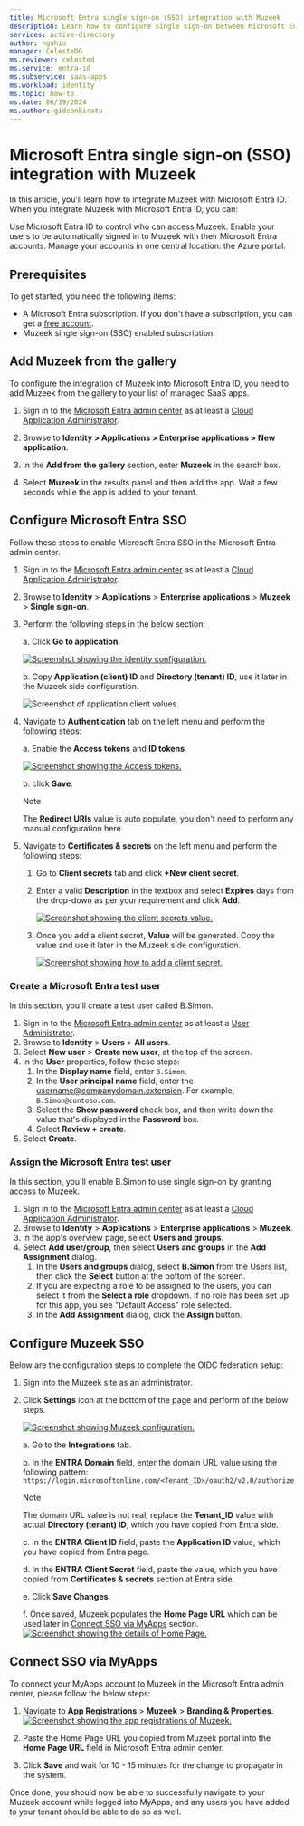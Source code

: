 ```yaml
---
title: Microsoft Entra single sign-on (SSO) integration with Muzeek
description: Learn how to configure single sign-on between Microsoft Entra and Muzeek.
services: active-directory
author: nguhiu
manager: CelesteDG
ms.reviewer: celested
ms.service: entra-id
ms.subservice: saas-apps
ms.workload: identity
ms.topic: how-to
ms.date: 06/19/2024
ms.author: gideonkiratu
---
```


# Microsoft Entra single sign-on (SSO) integration with Muzeek

In this article,  you'll learn how to integrate Muzeek with Microsoft Entra ID. When you integrate Muzeek with Microsoft Entra ID, you can:

Use Microsoft Entra ID to control who can access Muzeek.
Enable your users to be automatically signed in to Muzeek with their Microsoft Entra accounts.
Manage your accounts in one central location: the Azure portal.

## Prerequisites

To get started, you need the following items:

* A Microsoft Entra subscription. If you don't have a subscription, you can get a [free account](https://azure.microsoft.com/free/).
* Muzeek single sign-on (SSO) enabled subscription.

## Add Muzeek from the gallery

To configure the integration of Muzeek into Microsoft Entra ID, you need to add Muzeek from the gallery to your list of managed SaaS apps.

1. Sign in to the [Microsoft Entra admin center](https://entra.microsoft.com) as at least a [Cloud Application Administrator](~/identity/role-based-access-control/permissions-reference.md#cloud-application-administrator).

1. Browse to **Identity > Applications > Enterprise applications > New application**.

1. In the **Add from the gallery** section, enter **Muzeek** in the search box.

1. Select **Muzeek** in the results panel and then add the app. Wait a few seconds while the app is added to your tenant.

## Configure Microsoft Entra SSO

Follow these steps to enable Microsoft Entra SSO in the Microsoft Entra admin center.

1. Sign in to the [Microsoft Entra admin center](https://entra.microsoft.com) as at least a [Cloud Application Administrator](~/identity/role-based-access-control/permissions-reference.md#cloud-application-administrator).

1. Browse to **Identity** > **Applications** > **Enterprise applications** > **Muzeek** > **Single sign-on**.

1. Perform the following steps in the below section:

    a. Click **Go to application**.

    [![Screenshot showing the identity configuration.](common/go-to-application.png)](common/go-to-application.png#lightbox)

    b. Copy **Application (client) ID** and **Directory (tenant) ID**, use it later in the Muzeek side configuration.

    ![Screenshot of application client values.](./media/muzeek-tutorial/application-id.png)

1. Navigate to **Authentication** tab on the left menu and perform the following steps:

    a. Enable the **Access tokens** and **ID tokens**

    [![Screenshot showing the Access tokens.](./media/muzeek-tutorial/access-token.png)](./media/muzeek-tutorial/access-token.png#lightbox)

    b. click **Save**.

    >[!NOTE]
    > The **Redirect URIs** value is auto populate, you don't need to perform any manual configuration here.

1. Navigate to **Certificates & secrets** on the left menu and perform the following steps:

    1. Go to **Client secrets** tab and click **+New client secret**.
    1. Enter a valid **Description** in the textbox and select **Expires** days from the drop-down as per your requirement and click **Add**.

        [![Screenshot showing the client secrets value.](common/client-secret.png)](common/client-secret.png#lightbox)

    1. Once you add a client secret, **Value** will be generated. Copy the value and use it later in the Muzeek side configuration.

        [![Screenshot showing how to add a client secret.](common/client.png)](common/client.png#lightbox)

### Create a Microsoft Entra test user

In this section, you'll create a test user called B.Simon.

1. Sign in to the [Microsoft Entra admin center](https://entra.microsoft.com) as at least a [User Administrator](~/identity/role-based-access-control/permissions-reference.md#user-administrator).
1. Browse to **Identity** > **Users** > **All users**.
1. Select **New user** > **Create new user**, at the top of the screen.
1. In the **User** properties, follow these steps:
   1. In the **Display name** field, enter `B.Simon`.  
   1. In the **User principal name** field, enter the username@companydomain.extension. For example, `B.Simon@contoso.com`.
   1. Select the **Show password** check box, and then write down the value that's displayed in the **Password** box.
   1. Select **Review + create**.
1. Select **Create**.

### Assign the Microsoft Entra test user

In this section, you'll enable B.Simon to use single sign-on by granting access to Muzeek.

1. Sign in to the [Microsoft Entra admin center](https://entra.microsoft.com) as at least a [Cloud Application Administrator](~/identity/role-based-access-control/permissions-reference.md#cloud-application-administrator).
1. Browse to **Identity** > **Applications** > **Enterprise applications** > **Muzeek**.
1. In the app's overview page, select **Users and groups**.
1. Select **Add user/group**, then select **Users and groups** in the **Add Assignment** dialog.
   1. In the **Users and groups** dialog, select **B.Simon** from the Users list, then click the **Select** button at the bottom of the screen.
   1. If you are expecting a role to be assigned to the users, you can select it from the **Select a role** dropdown. If no role has been set up for this app, you see "Default Access" role selected.
   1. In the **Add Assignment** dialog, click the **Assign** button.

## Configure Muzeek SSO

Below are the configuration steps to complete the OIDC federation setup:

1. Sign into the Muzeek site as an administrator.

1. Click **Settings** icon at the bottom of the page and perform of the below steps.

    [![Screenshot showing Muzeek configuration.](./media/Muzeek-tutorial/configuration.png)](./media/Muzeek-tutorial/configuration.png#lightbox)

    a. Go to the **Integrations** tab.

    b. In the **ENTRA Domain** field, enter the domain URL value using the following pattern: `https://login.microsoftonline.com/<Tenant_ID>/oauth2/v2.0/authorize`

    > [!NOTE]
    > The domain URL value is not real, replace the **Tenant_ID** value with actual **Directory (tenant) ID**, which you have copied from Entra side.

    c. In the **ENTRA Client ID** field, paste the **Application ID** value, which you have copied from Entra page. 

    d. In the **ENTRA Client Secret** field, paste the value, which you have copied from **Certificates & secrets** section at Entra side.

    e. Click **Save Changes**.

    f. Once saved, Muzeek populates the **Home Page URL** which can be used later in [Connect SSO via MyApps](#connect-sso-via-myapps) section.
    [![Screenshot showing the details of Home Page.](./media/Muzeek-tutorial/image.png)](./media/Muzeek-tutorial/image.png#lightbox)

## Connect SSO via MyApps

To connect your MyApps account to Muzeek in the Microsoft Entra admin center, please follow the below steps:

1. Navigate to **App Registrations** > **Muzeek**  > **Branding & Properties**.
[![Screenshot showing the app registrations of Muzeek.](./media/Muzeek-tutorial/home.png)](./media/Muzeek-tutorial/home.png#lightbox)

1. Paste the Home Page URL you copied from Muzeek portal into the **Home Page URL** field in Microsoft Entra admin center.

1. Click **Save** and wait for 10 - 15 minutes for the change to propagate in the system.

Once done, you should now be able to successfully navigate to your Muzeek account while logged into MyApps, and any users you have added to your tenant should be able to do so as well.
